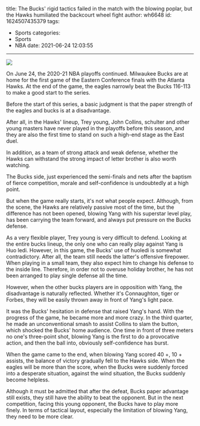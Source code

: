 title: The Bucks' rigid tactics failed in the match with the blowing poplar, but the Hawks humiliated the backcourt wheel fight
author: wh6648
id: 1624507435379
tags: 
- Sports
categories: 
- Sports
- NBA
date: 2021-06-24 12:03:55
---
![](https://p9.itc.cn/q_70/images01/20210624/256b122fff82471f80e6c16411dde29c.jpeg)


On June 24, the 2020-21 NBA playoffs continued. Milwaukee Bucks are at home for the first game of the Eastern Conference finals with the Atlanta Hawks. At the end of the game, the eagles narrowly beat the Bucks 116-113 to make a good start to the series.

Before the start of this series, a basic judgment is that the paper strength of the eagles and bucks is at a disadvantage.

After all, in the Hawks' lineup, Trey young, John Collins, schulter and other young masters have never played in the playoffs before this season, and they are also the first time to stand on such a high-end stage as the East duel.

In addition, as a team of strong attack and weak defense, whether the Hawks can withstand the strong impact of letter brother is also worth watching.

The Bucks side, just experienced the semi-finals and nets after the baptism of fierce competition, morale and self-confidence is undoubtedly at a high point.

But when the game really starts, it's not what people expect. Although, from the scene, the Hawks are relatively passive most of the time, but the difference has not been opened, blowing Yang with his superstar level play, has been carrying the team forward, and always put pressure on the Bucks defense.

As a very flexible player, Trey young is very difficult to defend. Looking at the entire bucks lineup, the only one who can really play against Yang is Huo ledi. However, in this game, the Bucks' use of huoledi is somewhat contradictory. After all, the team still needs the latter's offensive firepower. When playing in a small team, they also expect him to change his defense to the inside line. Therefore, in order not to overuse holiday brother, he has not been arranged to play single defense all the time.

However, when the other bucks players are in opposition with Yang, the disadvantage is naturally reflected. Whether it's Connaughton, tiger or Forbes, they will be easily thrown away in front of Yang's light pace.

It was the Bucks' hesitation in defense that raised Yang's hand. With the progress of the game, he became more and more crazy. In the third quarter, he made an unconventional smash to assist Collins to slam the button, which shocked the Bucks' home audience. One time in front of three meters no one's three-point shot, blowing Yang is the first to do a provocative action, and then the ball into, obviously self-confidence has burst.

When the game came to the end, when blowing Yang scored 40 +, 10 + assists, the balance of victory gradually fell to the Hawks side. When the eagles will be more than the score, when the Bucks were suddenly forced into a desperate situation, against the wind situation, the Bucks suddenly become helpless.

Although it must be admitted that after the defeat, Bucks paper advantage still exists, they still have the ability to beat the opponent. But in the next competition, facing this young opponent, the Bucks have to play more finely. In terms of tactical layout, especially the limitation of blowing Yang, they need to be more clear.

